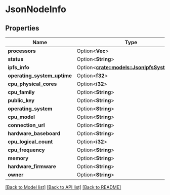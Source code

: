 # JsonNodeInfo

## Properties

Name | Type | Description | Notes
------------ | ------------- | ------------- | -------------
**processors** | Option<**Vec<String>**> |  | [optional]
**status** | Option<**String**> |  | [optional]
**ipfs_info** | Option<[**crate::models::JsonIpfsSystemInfo**](json_IPFSSystemInfo.md)> |  | [optional]
**operating_system_uptime** | Option<**f32**> |  | [optional]
**cpu_physical_cores** | Option<**i32**> |  | [optional]
**cpu_family** | Option<**String**> |  | [optional]
**public_key** | Option<**String**> |  | [optional]
**operating_system** | Option<**String**> |  | [optional]
**cpu_model** | Option<**String**> |  | [optional]
**connection_url** | Option<**String**> |  | [optional]
**hardware_baseboard** | Option<**String**> |  | [optional]
**cpu_logical_count** | Option<**i32**> |  | [optional]
**cpu_frequency** | Option<**String**> |  | [optional]
**memory** | Option<**String**> |  | [optional]
**hardware_firmware** | Option<**String**> |  | [optional]
**owner** | Option<**String**> |  | [optional]

[[Back to Model list]](../README.md#documentation-for-models) [[Back to API list]](../README.md#documentation-for-api-endpoints) [[Back to README]](../README.md)



